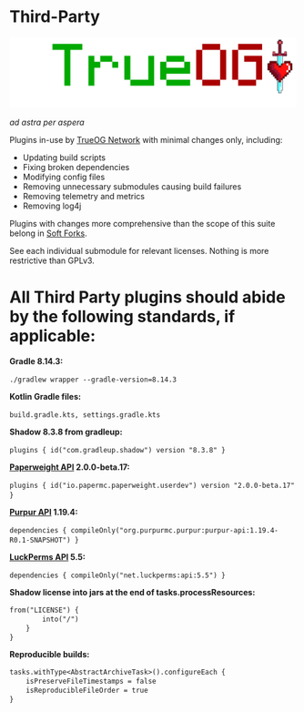 # Third-Party

![Icon](https://github.com/true-og/website/blob/main/assets/images/logos/Logo-Alternate-Transparent.png)

*ad astra per aspera*

Plugins in-use by [TrueOG Network](https://true-og.net) with minimal changes only, including:

- Updating build scripts
- Fixing broken dependencies
- Modifying config files
- Removing unnecessary submodules causing build failures
- Removing telemetry and metrics
- Removing log4j

Plugins with changes more comprehensive than the scope of this suite belong in [Soft Forks](https://github.com/true-og/Soft-Forks).

See each individual submodule for relevant licenses. Nothing is more restrictive than GPLv3.

# All Third Party plugins should abide by the following standards, if applicable:

**Gradle 8.14.3:**

```./gradlew wrapper --gradle-version=8.14.3```

**Kotlin Gradle files:**

```build.gradle.kts, settings.gradle.kts```

**Shadow 8.3.8 from gradleup:**

```plugins { id("com.gradleup.shadow") version "8.3.8" }```

**[Paperweight API](https://docs.papermc.io/paper/dev/userdev/) 2.0.0-beta.17:**

```plugins { id("io.papermc.paperweight.userdev") version "2.0.0-beta.17" }```

**[Purpur API](https://repo.purpurmc.org/javadoc/snapshots/org/purpurmc/purpur/purpur-api/1.19.4-R0.1-SNAPSHOT/raw/index.html) 1.19.4:**

```dependencies { compileOnly("org.purpurmc.purpur:purpur-api:1.19.4-R0.1-SNAPSHOT") }```

**[LuckPerms API](https://luckperms.net/wiki/Developer-API) 5.5:**

```dependencies { compileOnly("net.luckperms:api:5.5") }```

**Shadow license into jars at the end of tasks.processResources:**

```
from("LICENSE") {
        into("/")
    } 
}
```

**Reproducible builds:**

```
tasks.withType<AbstractArchiveTask>().configureEach {
    isPreserveFileTimestamps = false
    isReproducibleFileOrder = true
}
```
